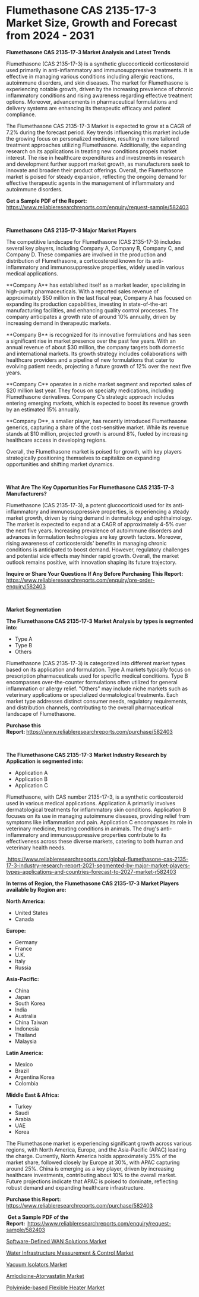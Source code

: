 <p><h1>Flumethasone CAS 2135-17-3 Market Size, Growth and Forecast from 2024 - 2031</h1></p><p><strong>Flumethasone CAS 2135-17-3 Market Analysis and Latest Trends</strong></p>
<p><p>Flumethasone (CAS 2135-17-3) is a synthetic glucocorticoid corticosteroid used primarily in anti-inflammatory and immunosuppressive treatments. It is effective in managing various conditions including allergic reactions, autoimmune disorders, and skin diseases. The market for Flumethasone is experiencing notable growth, driven by the increasing prevalence of chronic inflammatory conditions and rising awareness regarding effective treatment options. Moreover, advancements in pharmaceutical formulations and delivery systems are enhancing its therapeutic efficacy and patient compliance.</p><p>The Flumethasone CAS 2135-17-3 Market is expected to grow at a CAGR of 7.2% during the forecast period. Key trends influencing this market include the growing focus on personalized medicine, resulting in more tailored treatment approaches utilizing Flumethasone. Additionally, the expanding research on its applications in treating new conditions propels market interest. The rise in healthcare expenditures and investments in research and development further support market growth, as manufacturers seek to innovate and broaden their product offerings. Overall, the Flumethasone market is poised for steady expansion, reflecting the ongoing demand for effective therapeutic agents in the management of inflammatory and autoimmune disorders.</p></p>
<p><strong>Get a Sample PDF of the Report:&nbsp;</strong> <a href="https://www.reliableresearchreports.com/enquiry/request-sample/582403?utm_campaign=36&utm_medium=2&utm_source=Github&utm_content=ia&utm_term=08122024&utm_id=flumethasone-cas-2135-17-3">https://www.reliableresearchreports.com/enquiry/request-sample/582403</a></p>
<p>&nbsp;</p>
<p><strong>Flumethasone CAS 2135-17-3 Major Market Players</strong></p>
<p><p>The competitive landscape for Flumethasone (CAS 2135-17-3) includes several key players, including Company A, Company B, Company C, and Company D. These companies are involved in the production and distribution of Flumethasone, a corticosteroid known for its anti-inflammatory and immunosuppressive properties, widely used in various medical applications.</p><p>**Company A** has established itself as a market leader, specializing in high-purity pharmaceuticals. With a reported sales revenue of approximately $50 million in the last fiscal year, Company A has focused on expanding its production capabilities, investing in state-of-the-art manufacturing facilities, and enhancing quality control processes. The company anticipates a growth rate of around 10% annually, driven by increasing demand in therapeutic markets.</p><p>**Company B** is recognized for its innovative formulations and has seen a significant rise in market presence over the past few years. With an annual revenue of about $30 million, the company targets both domestic and international markets. Its growth strategy includes collaborations with healthcare providers and a pipeline of new formulations that cater to evolving patient needs, projecting a future growth of 12% over the next five years.</p><p>**Company C** operates in a niche market segment and reported sales of $20 million last year. They focus on specialty medications, including Flumethasone derivatives. Company C’s strategic approach includes entering emerging markets, which is expected to boost its revenue growth by an estimated 15% annually.</p><p>**Company D**, a smaller player, has recently introduced Flumethasone generics, capturing a share of the cost-sensitive market. While its revenue stands at $10 million, projected growth is around 8%, fueled by increasing healthcare access in developing regions.</p><p>Overall, the Flumethasone market is poised for growth, with key players strategically positioning themselves to capitalize on expanding opportunities and shifting market dynamics.</p></p>
<p>&nbsp;</p>
<p><strong>What Are The Key Opportunities For Flumethasone CAS 2135-17-3 Manufacturers?</strong></p>
<p><p>Flumethasone (CAS 2135-17-3), a potent glucocorticoid used for its anti-inflammatory and immunosuppressive properties, is experiencing a steady market growth, driven by rising demand in dermatology and ophthalmology. The market is expected to expand at a CAGR of approximately 4-5% over the next five years. Increasing prevalence of autoimmune disorders and advances in formulation technologies are key growth factors. Moreover, rising awareness of corticosteroids' benefits in managing chronic conditions is anticipated to boost demand. However, regulatory challenges and potential side effects may hinder rapid growth. Overall, the market outlook remains positive, with innovation shaping its future trajectory.</p></p>
<p><strong>Inquire or Share Your Questions If Any Before Purchasing This Report:</strong> <a href="https://www.reliableresearchreports.com/enquiry/pre-order-enquiry/582403?utm_campaign=36&utm_medium=2&utm_source=Github&utm_content=ia&utm_term=08122024&utm_id=flumethasone-cas-2135-17-3">https://www.reliableresearchreports.com/enquiry/pre-order-enquiry/582403</a></p>
<p>&nbsp;</p>
<p><strong>Market Segmentation</strong></p>
<p><strong>The Flumethasone CAS 2135-17-3 Market Analysis by types is segmented into:</strong></p>
<p><ul><li>Type A</li><li>Type B</li><li>Others</li></ul></p>
<p><p>Flumethasone (CAS 2135-17-3) is categorized into different market types based on its application and formulation. Type A markets typically focus on prescription pharmaceuticals used for specific medical conditions. Type B encompasses over-the-counter formulations often utilized for general inflammation or allergy relief. "Others" may include niche markets such as veterinary applications or specialized dermatological treatments. Each market type addresses distinct consumer needs, regulatory requirements, and distribution channels, contributing to the overall pharmaceutical landscape of Flumethasone.</p></p>
<p><strong>Purchase this Report:&nbsp;</strong><a href="https://www.reliableresearchreports.com/purchase/582403?utm_campaign=36&utm_medium=2&utm_source=Github&utm_content=ia&utm_term=08122024&utm_id=flumethasone-cas-2135-17-3">https://www.reliableresearchreports.com/purchase/582403</a></p>
<p>&nbsp;</p>
<p><strong>The Flumethasone CAS 2135-17-3 Market Industry Research by Application is segmented into:</strong></p>
<p><ul><li>Application A</li><li>Application B</li><li>Application C</li></ul></p>
<p><p>Flumethasone, with CAS number 2135-17-3, is a synthetic corticosteroid used in various medical applications. Application A primarily involves dermatological treatments for inflammatory skin conditions. Application B focuses on its use in managing autoimmune diseases, providing relief from symptoms like inflammation and pain. Application C encompasses its role in veterinary medicine, treating conditions in animals. The drug's anti-inflammatory and immunosuppressive properties contribute to its effectiveness across these diverse markets, catering to both human and veterinary health needs.</p></p>
<p><a href="https://www.reliableresearchreports.com/global-flumethasone-cas-2135-17-3-industry-research-report-2021-segmented-by-major-market-players-types-applications-and-countries-forecast-to-2027-market-r582403?utm_campaign=36&utm_medium=2&utm_source=Github&utm_content=ia&utm_term=08122024&utm_id=flumethasone-cas-2135-17-3">&nbsp;https://www.reliableresearchreports.com/global-flumethasone-cas-2135-17-3-industry-research-report-2021-segmented-by-major-market-players-types-applications-and-countries-forecast-to-2027-market-r582403</a></p>
<p><strong>In terms of Region, the Flumethasone CAS 2135-17-3 Market Players available by Region are:</strong></p>
<p>
    <p> <strong> North America: </strong>
        <ul>
            <li>United States</li>
            <li>Canada</li>
        </ul>
        </p> 
    <p> <strong> Europe: </strong>
        <ul>
            <li>Germany</li>
            <li>France</li>
            <li>U.K.</li>
            <li>Italy</li>
            <li>Russia</li>
        </ul>
        </p> 
    <p> <strong> Asia-Pacific: </strong>
        <ul>
            <li>China</li>
            <li>Japan</li>
            <li>South Korea</li>
            <li>India</li>
            <li>Australia</li>
            <li>China Taiwan</li>
            <li>Indonesia</li>
            <li>Thailand</li>
            <li>Malaysia</li>
        </ul>
        </p> 
    <p> <strong> Latin America: </strong>
        <ul>
            <li>Mexico</li>
            <li>Brazil</li>
            <li>Argentina Korea</li>
            <li>Colombia</li>
        </ul>
        </p> 
    <p> <strong> Middle East & Africa: </strong>
        <ul>
            <li>Turkey</li>
            <li>Saudi</li>
            <li>Arabia</li>
            <li>UAE</li>
            <li>Korea</li>
        </ul>
    </p>
    </p>
<p><p>The Flumethasone market is experiencing significant growth across various regions, with North America, Europe, and the Asia-Pacific (APAC) leading the charge. Currently, North America holds approximately 35% of the market share, followed closely by Europe at 30%, with APAC capturing around 25%. China is emerging as a key player, driven by increasing healthcare investments, contributing about 10% to the overall market. Future projections indicate that APAC is poised to dominate, reflecting robust demand and expanding healthcare infrastructure.</p></p>
<p><strong>Purchase this Report: </strong><a href="https://www.reliableresearchreports.com/purchase/582403?utm_campaign=36&utm_medium=2&utm_source=Github&utm_content=ia&utm_term=08122024&utm_id=flumethasone-cas-2135-17-3">https://www.reliableresearchreports.com/purchase/582403</a></p>
<p>&nbsp;<strong>Get a Sample PDF of the Report:&nbsp;&nbsp;</strong><a href="https://www.reliableresearchreports.com/enquiry/request-sample/582403?utm_campaign=36&utm_medium=2&utm_source=Github&utm_content=ia&utm_term=08122024&utm_id=flumethasone-cas-2135-17-3">https://www.reliableresearchreports.com/enquiry/request-sample/582403</a></p>
<p><strong></strong></p>
<p><p><a href="https://github.com/AngelaWalsh696/Market-Research-Report-List-1/blob/main/software-defined-wan-solutions-market.md?utm_campaign=36&utm_medium=2&utm_source=Github&utm_content=ia&utm_term=08122024&utm_id=flumethasone-cas-2135-17-3">Software-Defined WAN Solutions Market</a></p><p><a href="https://github.com/SanjidaKhan901/Market-Research-Report-List-1/blob/main/water-infrastructure-measurement-control-market.md?utm_campaign=36&utm_medium=2&utm_source=Github&utm_content=ia&utm_term=08122024&utm_id=flumethasone-cas-2135-17-3">Water Infrastructure Measurement & Control Market</a></p><p><a href="https://www.linkedin.com/pulse/vacuum-isolators-market-trends-analysis-size-share-competitive-gaikc?utm_campaign=36&utm_medium=2&utm_source=Github&utm_content=ia&utm_term=08122024&utm_id=flumethasone-cas-2135-17-3">Vacuum Isolators Market</a></p><p><a href="https://www.linkedin.com/pulse/futur-trend-quest-sl8ue?utm_campaign=36&utm_medium=2&utm_source=Github&utm_content=ia&utm_term=08122024&utm_id=flumethasone-cas-2135-17-3">Amlodipine-Atorvastatin Market</a></p><p><a href="https://www.linkedin.com/pulse/futur-trend-quest-sl8ue?utm_campaign=36&utm_medium=2&utm_source=Github&utm_content=ia&utm_term=08122024&utm_id=flumethasone-cas-2135-17-3">Polyimide-based Flexible Heater Market</a></p></p>